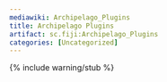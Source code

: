 ```yaml
---
mediawiki: Archipelago_Plugins
title: Archipelago Plugins
artifact: sc.fiji:Archipelago_Plugins
categories: [Uncategorized]
---
```


{% include warning/stub %}

